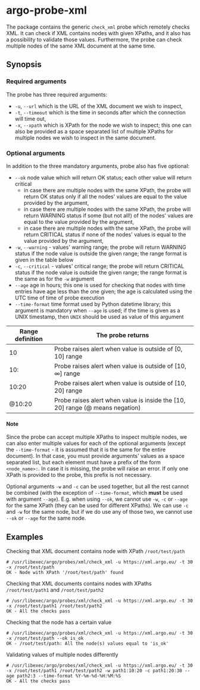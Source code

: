 # argo-probe-xml

The package contains the generic `check_xml` probe which remotely checks XML. It can check if XML contains nodes with given XPaths, and it also has a possibility to validate those values. Furthermore, the probe can check multiple nodes of the same XML document at the same time.

## Synopsis

### Required arguments

The probe has three required arguments: 

* `-u`, `--url` which is the URL of the XML document we wish to inspect,
* `-t`, `--timeout` which is the time in seconds after which the connection will time out,
* `-x`, `--xpath` which is XPath for the node we wish to inspect; this one can also be provided as a space separated list of multiple XPaths for multiple nodes we wish to inspect in the same document.

### Optional arguments

In addition to the three mandatory arguments, probe also has five optional:

* `--ok` node value which will return OK status; each other value will return critical
  * in case there are multiple nodes with the same XPath, the probe will return OK status only if all the nodes' values are equal to the value provided by the argument,
  * in case there are multiple nodes with the same XPath, the probe will return WARNING status if some (but not all!) of the nodes' values are equal to the value provided by the argument,
  * in case there are multiple nodes with the same XPath, the probe will return CRITICAL status if none of the nodes' values is equal to the value provided by the argument,
* `-w`, `--warning` - values' warning range; the probe will return WARNING status if the node value is outside the given range; the range format is given in the table below
* `-c`, `--critical` - values' critical range; the probe will return CRITICAL status if the node value is outside the given range; the range format is the same as for the `-w` argument
* `--age` age in hours; this one is used for checking that nodes with time entries have age less than the one given; the age is calculated using the UTC time of time of probe execution
* `--time-format` time format used by Python datetime library; this argument is mandatory when `--age` is used; if the time is given as a UNIX timestamp, then `UNIX` should be used as value of this argument
 
| Range definition | The probe returns |
| --- | --- |
| 10 | Probe raises alert when value is outside of [0, 10] range |
|10: | Probe raises alert when value is outside of [10, &infin;] range |
|10:20| Probe raises alert when value is outside of [10, 20] range |
|@10:20| Probe raises alert when value is inside the [10, 20] range (@ means negation)|

#### Note

Since the probe can accept multiple XPaths to inspect multiple nodes, we can also enter multiple values for each of the optional arguments (except the `--time-format` - it is assumed that it is the same for the entire document). In that case, you must provide arguments' values as a space separated list, but each element must have a prefix of the form `<node_name>:`. In case it is missing, the probe will raise an error. If only one XPath is provided to the probe, this prefix is not necessary.

Optional arguments `-w` and `-c` can be used together, but all the rest cannot be combined (with the exception of `--time-format`, which **must** be used with argument `--age`). E.g. when using `--ok`, we cannot use `-w`, `-c` or `--age` for the same XPath (they can be used for different XPaths). We can use `-c` and `-w` for the same node, but if we do use any of those two, we cannot use `--ok` or `--age` for the same node.


## Examples

Checking that XML document contains node with XPath `/root/test/path`

```
# /usr/libexec/argo/probes/xml/check_xml -u https://xml.argo.eu/ -t 30 -x /root/test/path
OK - Node with XPath '/root/test/path' found
```

Checking that XML documents contains nodes with XPaths `/root/test/path1` and `/root/test/path2`

```
# /usr/libexec/argo/probes/xml/check_xml -u https://xml.argo.eu/ -t 30 -x /root/test/path1 /root/test/path2
OK - All the checks pass
```

Checking that the node has a certain value

```
# /usr/libexec/argo/probes/xml/check_xml -u https://xml.argo.eu/ -t 30 -x /root/test/path --ok is_ok
OK - /root/test/path: All the node(s) values equal to 'is_ok'
```

Validating values of multiple nodes differently

```
# /usr/libexec/argo/probes/xml/check_xml -u https://xml.argo.eu/ -t 30 -x /root/test/path1 /root/test/path2 -w path1:10:20 -c path1:20:30 --age path2:3 --time-format %Y-%m-%d-%H:%M:%S
OK - All the checks pass
```
